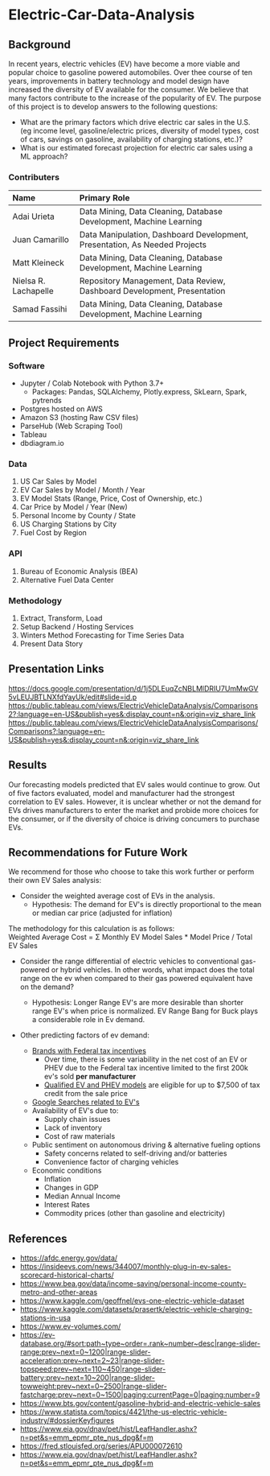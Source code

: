 # Electric-Car-Data-Analysis

## Background
In recent years, electric vehicles (EV) have become a more viable and popular choice to gasoline powered automobiles. Over thee course of ten years, improvements in battery technology and model design have increased the diversity of EV available for the consumer. We believe that many factors contribute to the increase of the popularity of EV. The purpose of this project is to develop answers to the following questions:

- What are the primary factors which drive electric car sales in the U.S. (eg income level, gasoline/electric prices, diversity of model types, cost of cars, savings on gasoline, availability of charging stations, etc.)?
- What is our estimated forecast projection for electric car sales using a ML approach?

### Contributers

| Name | Primary Role |
|:---|:---|
| Adai Urieta |Data Mining, Data Cleaning, Database Development, Machine Learning|
| Juan Camarillo |Data Manipulation, Dashboard Development, Presentation, As Needed Projects|
| Matt Kleineck |Data Mining, Data Cleaning, Database Development, Machine Learning| 
| Nielsa R. Lachapelle |Repository Management, Data Review, Dashboard Development, Presentation|
| Samad Fassihi |Data Mining, Data Cleaning, Database Development, Machine Learning|


## Project Requirements

### Software
- Jupyter / Colab Notebook with Python 3.7+
  - Packages: Pandas, SQLAlchemy, Plotly.express, SkLearn, Spark, pytrends
- Postgres hosted on AWS
- Amazon S3 (hosting Raw CSV files)
- ParseHub (Web Scraping Tool)
- Tableau
- dbdiagram.io

### Data
1. US Car Sales by Model
2. EV Car Sales by Model / Month / Year
3. EV Model Stats (Range, Price, Cost of Ownership, etc.)
4. Car Price by Model / Year (New)
5. Personal Income by County / State
6. US Charging Stations by City
7. Fuel Cost by Region

### API
1. Bureau of Economic Analysis (BEA)
2. Alternative Fuel Data Center

### Methodology
1. Extract, Transform, Load
2. Setup Backend / Hosting Services
3. Winters Method Forecasting for Time Series Data
4. Present Data Story

## Presentation Links
https://docs.google.com/presentation/d/1j5DLEuqZcNBLMlDRIU7UmMwGV5vLEUJBTLNXfdYayUk/edit#slide=id.p
https://public.tableau.com/views/ElectricVehicleDataAnalysis/Comparisons2?:language=en-US&publish=yes&:display_count=n&:origin=viz_share_link
https://public.tableau.com/views/ElectricVehicleDataAnalysisComparisons/Comparisons?:language=en-US&publish=yes&:display_count=n&:origin=viz_share_link

## Results
Our forecasting models predicted that EV sales would continue to grow. Out of five factors evaluated, model and manufacturer had the strongest correlation to EV sales. However, it is unclear whether or not the demand for EVs drives manufacturers to enter the market and probide more choices for the consumer, or if the diversity of choice is driving concumers to purchase EVs.

## Recommendations for Future Work
We recommend for those who choose to take this work further or perform their own EV Sales analysis:
- Consider the weighted average cost of EVs in the analysis.
  - Hypothesis: The demand for EV's is directly proportional to the mean or median car price (adjusted for inflation) 

The methodology for this calculation is as follows:
<br>
Weighted Average Cost =  Σ Monthly EV Model Sales * Model Price / Total EV Sales
<br>
- Consider the range differential of electric vehicles to conventional gas-powered or hybrid vehicles. In other words, what impact does the total range on the ev when compared to their gas powered equivalent have on the demand?
  - Hypothesis: Longer Range EV's are more desirable than shorter range EV's when price is normalized. EV Range Bang for Buck plays a considerable role in Ev demand.

- Other predicting factors of ev demand:
  - [Brands with Federal tax incentives](https://www.fueleconomy.gov/feg/taxevb.shtml)
    - Over time, there is some variability in the net cost of an EV or PHEV due to the Federal tax incentive limited to the first 200k ev's sold **per manufacturer**
    - [Qualified EV and PHEV models](https://www.irs.gov/businesses/irc-30d-new-qualified-plug-in-electric-drive-motor-vehicle-credit) are eligible for up to $7,500 of tax credit from the sale price
  - [Google Searches related to EV's](https://www.cnn.com/2022/03/24/business/electric-vehicle-google-search-record-climate/index.html)
  - Availability of EV's due to: 
    - Supply chain issues
    - Lack of inventory
    - Cost of raw materials 
  - Public sentiment on autonomous driving & alternative fueling options
    - Safety concerns related to self-driving and/or batteries
    - Convenience factor of charging vehicles
  - Economic conditions
    - Inflation
    - Changes in GDP
    - Median Annual Income
    - Interest Rates
    - Commodity prices (other than gasoline and electricity)    

## References
- https://afdc.energy.gov/data/
- https://insideevs.com/news/344007/monthly-plug-in-ev-sales-scorecard-historical-charts/
- https://www.bea.gov/data/income-saving/personal-income-county-metro-and-other-areas
- https://www.kaggle.com/geoffnel/evs-one-electric-vehicle-dataset
- https://www.kaggle.com/datasets/prasertk/electric-vehicle-charging-stations-in-usa
- https://www.ev-volumes.com/
- https://ev-database.org/#sort:path~type~order=.rank~number~desc|range-slider-range:prev~next=0~1200|range-slider-acceleration:prev~next=2~23|range-slider-topspeed:prev~next=110~450|range-slider-battery:prev~next=10~200|range-slider-towweight:prev~next=0~2500|range-slider-fastcharge:prev~next=0~1500|paging:currentPage=0|paging:number=9
- https://www.bts.gov/content/gasoline-hybrid-and-electric-vehicle-sales
- https://www.statista.com/topics/4421/the-us-electric-vehicle-industry/#dossierKeyfigures
- https://www.eia.gov/dnav/pet/hist/LeafHandler.ashx?n=pet&s=emm_epmr_pte_nus_dpg&f=m
- https://fred.stlouisfed.org/series/APU000072610
- https://www.eia.gov/dnav/pet/hist/LeafHandler.ashx?n=pet&s=emm_epmr_pte_nus_dpg&f=m



